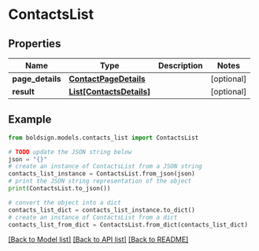 # ContactsList


## Properties

Name | Type | Description | Notes
------------ | ------------- | ------------- | -------------
**page_details** | [**ContactPageDetails**](ContactPageDetails.md) |  | [optional] 
**result** | [**List[ContactsDetails]**](ContactsDetails.md) |  | [optional] 

## Example

```python
from boldsign.models.contacts_list import ContactsList

# TODO update the JSON string below
json = "{}"
# create an instance of ContactsList from a JSON string
contacts_list_instance = ContactsList.from_json(json)
# print the JSON string representation of the object
print(ContactsList.to_json())

# convert the object into a dict
contacts_list_dict = contacts_list_instance.to_dict()
# create an instance of ContactsList from a dict
contacts_list_from_dict = ContactsList.from_dict(contacts_list_dict)
```
[[Back to Model list]](../README.md#documentation-for-models) [[Back to API list]](../README.md#documentation-for-api-endpoints) [[Back to README]](../README.md)


